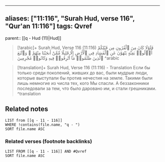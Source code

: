 
---
aliases: ["11:116", "Surah Hud, verse 116", "Qur'an 11:116"]
tags: Qvref
---

parent:: [[q - Hud (11)|Hud]]

> [!arabic]+ Surah Hud, Verse 116 (11:116)
> <span class="quran-arabic">فَلَوْلَا كَانَ مِنَ ٱلْقُرُونِ مِن قَبْلِكُمْ أُو۟لُوا۟ بَقِيَّةٍ يَنْهَوْنَ عَنِ ٱلْفَسَادِ فِى ٱلْأَرْضِ إِلَّا قَلِيلًا مِّمَّنْ أَنجَيْنَا مِنْهُمْ ۗ وَٱتَّبَعَ ٱلَّذِينَ ظَلَمُوا۟ مَآ أُتْرِفُوا۟ فِيهِ وَكَانُوا۟ مُجْرِمِينَ</span>
^arabic

> [!translation]+ Surah Hud, Verse 116 (11:116) - Translation
> Если бы только среди поколений, живших до вас, были мудрые люди, которые выступали бы против нечестия на земле. Такими были лишь немногие из числа тех, кого Мы спасли. А беззаконники последовали за тем, что было даровано им, и стали грешниками.
^translation



## Related notes
```dataview
LIST from [[q - 11 - 116]]
WHERE !contains(file.name, "q - ")
SORT file.name ASC
```

### Related verses (footnote backlinks)
```dataview
LIST FROM [[q - 11 - 116]] AND #Qvref
SORT file.name ASC
```

